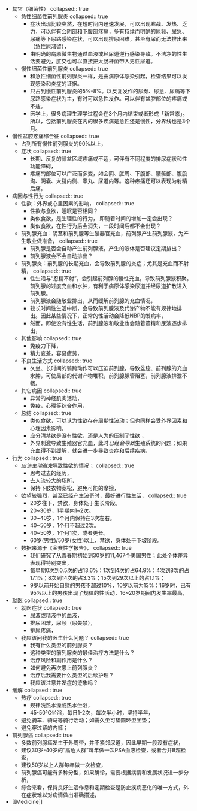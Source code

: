 - 其它（细菌性）
  collapsed:: true
	- 急性细菌性前列腺炎
	  collapsed:: true
		- 症状出现比较突然，在短时间内迅速发展，可以出现寒战、发热、乏力，可以伴有会阴部和下腹部疼痛，多有持续而明确的尿频、尿急、尿痛等下尿路感染症状，可以出现排尿困难，甚至有尿而无法排出来（急性尿潴留），
		- 由明确的病原微生物通过血液或经尿道逆行感染导致。不洁净的性生活要避免，肛交也可以直接把大肠杆菌带入男性尿道。
	- 慢性细菌性前列腺炎
	  collapsed:: true
		- 和急性细菌性前列腺炎一样，是由病原体感染引起，检查结果可以发现感染和炎症的证据。
		- 只占到慢性前列腺炎的5%-8%。以反复发作的尿频、尿急、尿痛等下尿路感染症状为主，有时可以急性发作。可以伴有盆腔部位的疼痛或不适。
		- 医学上，很多病理生理学过程会在3个月内结束或者形成「新常态」。所以，包括前列腺炎在内的很多疾病是急性还是慢性，分界线也是3个月。
- 慢性盆腔疼痛综合征
  collapsed:: true
	- 占到所有慢性前列腺炎的90%以上，
	- 症状
	  collapsed:: true
		- 长期、反复的骨盆区域疼痛或不适，可伴有不同程度的排尿症状和性功能障碍，
		- 疼痛的部位可以广泛而多变，如会阴、肛周、下腹部、腰骶部、腹股沟、阴囊、大腿内侧、睾丸、尿道内等。这种疼痛还可以表现为射精后痛。
- 病因与性行为
  collapsed:: true
	- 性欲：外界或心里因素的影响，
	  collapsed:: true
		- 性欲与食欲，睡眠是否相同？
		- 类似食欲，是生理性的行为， 即随着时间的增加一定会出现？
		- 类似食欲，在性行为后会消失，一段时间后都不会出现？
	- 前列腺充血：阴茎和前列腺等生殖器官充血，前列腺产生前列腺液，为产生敬业做准备，
	  collapsed:: true
		- 前列腺是否会自动产生前列腺液，产生的液体是否建议定期排出？
		- 前列腺液会不会自动排出？
	- 前列腺炎：前列腺的长期充血，会导致前列腺的炎症；尤其是充血而不射精，
	  collapsed:: true
		- 性生活与“忍精不射”，会引起前列腺的慢性充血，导致前列腺液积聚。前列腺的过度充血和水肿，有利于病原体感染尿道并经尿道扩散进入前列腺。
		- 前列腺液会随敬业排出，从而缓解前列腺的充血情况，
		- 较长时间性生活中断，会导致前列腺液及代谢产物不能有规律地排出。因此某些情况下，正常的性活动会降低NBP的发病率，
		- 然而，即使没有性生活，前列腺液和敬业也会随着遗精和尿液逐步排出，
	- 其他影响
	  collapsed:: true
		- 免疫力下降，
		- 精力变差，容易疲劳，
	- 不良生活方式
	  collapsed:: true
		- 久坐、长时间的骑跨动作可以压迫前列腺，导致盆腔、前列腺的充血水肿，可使局部的代谢产物堆积，前列腺腺管阻塞，前列腺液排泄不畅。
	- 其它病因
	  collapsed:: true
		- 异常的神经肌肉活动，
		- 免疫，心理等综合作用，
	- 总结
	  collapsed:: true
		- 类似食欲，可以认为性欲存在周期性波动；但也同样会受外界因素和心理因素影响，
		- 应分清禁欲是没有性欲，还是人为的压制了性欲 ，
		- 外界刺激导致生殖器官充血，此时*已经会导致*生殖系统的问题；如果充血得不到缓解，就会进一步导致炎症和后续疾病，
- 行为
  collapsed:: true
	- *应该主动避免*导致性欲的情况；
	  collapsed:: true
		- 思考过去的经历，
		- 去人流较大的场所，
		- 保持下肢衣物宽松，避免可能的摩擦，
	- 欲望较强烈，甚至已经产生波奇时，最好进行性生活，
	  collapsed:: true
		- 20岁往下，禁欲，身体处于生长阶段。
		- 20~30岁，1星期内1~2次。
		- 30~40岁，1个月内保持在3次左右。
		- 40~50岁，1个月不超过2次。
		- 40~50岁，1个月1次，或者更长。
		- 60岁(男性)/50岁(女性)以上，禁欲，身体处于下坡阶段。
	- 数据来源于《金赛性学报告》，
	  collapsed:: true
		- 我们研究了从青春期初始到30岁的11,467个美国男性；此处个体差异表现得特别突出，
		- 每星期0次到0.5次的占13.6%；1次到4次的占64.9%；4次到8次的占17.1%；8次到14次的占3.3%；15次到29次以上的占1.1%；
		- 9岁以前开始自慰的男孩不超过10%，10岁以前为13%；16岁时，已有95%以上的男孩出现了规律的性活动，16~20岁期间内发生率最高，
- 就医
  collapsed:: true
	- 就医症状
	  collapsed:: true
		- 尿液或精液中的血液，
		- 排尿困难，尿频（尿失禁），
		- 排尿疼痛，
	- 我应该问我的医生什么问题？
	  collapsed:: true
		- 我有什么类型的前列腺炎？
		- 这种类型的前列腺炎的最佳治疗方法是什么？
		- 治疗风险和副作用是什么？
		- 如何避免再次患上前列腺炎？
		- 治疗后我需要什么类型的后续护理？
		- 我应该注意并发症的迹象吗？
- 缓解
  collapsed:: true
	- 热疗
	  collapsed:: true
		- 规律洗热水澡或热水坐浴，
		- 45-50℃坐浴，每日1-2次，每次半小时，坚持半年，
	- 避免骑车、骑马等骑行活动；如需久坐可垫圆环型坐垫；
	- 避免穿过紧的内裤；
- 前列腺癌
  collapsed:: true
	- 多数前列腺癌发生于外周带，并不紧邻尿道，因此早期一般没有症状，
	- 建议30岁-40岁的“高危人群”每年做一次PSA血液检查，或者合并B超检查，
	- 建议50岁以上人群每年做一次检查，
	- 前列腺癌可能有多种分型，如果确诊，需要根据病情和发展状况进一步分析，
	- 综合来看，保持良好生活作息和定期检查是防止疾病恶化的唯一方式，外在症状难以对病情做出准确描述，
- [[Medicine]]